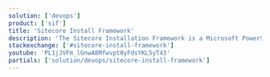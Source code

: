 ```yaml
---
solution: ['devops']
product: ['sif']
title: 'Sitecore Install Framework'
description: 'The Sitecore Installation Framework is a Microsoft PowerShell module that supports local and remote installations of Sitecore, and it is fully extensible.'
stackexchange: ['#sitecore-install-framework']
youtube: 'PL1jJVFm_lGnwA8Mfwvpt0yFdsYKL5yT43'
partials: ['solution/devops/sitecore-install-framework']
---
```

